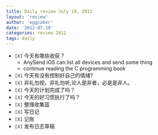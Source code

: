 ```yaml
---
title: Daily review July 19, 2012 
layout: 'review'
author: 'eggcaker'
date: '2012-07-19'
categories: review 2012
tags: daily
---
```



  * `[X]` 今天有哪些收获？ 
    * AnySend iOS can list all devices and send some thing 
    * continue reading the C programming book 
  * `[X]` 今天有没有控制好自己的情绪? 
  * `[X]` 非礼勿视，非礼勿听,论人是非者，必是是非人。 
  * `[X]` 今天的计划完成了吗？ 
  * `[X]` 今天的好习惯执行了吗？ 
  * `[X]` 整理收集篮 
  * `[X]` 写日记 
  * `[X]` 记账 
  * `[X]` 发布日志草稿 

